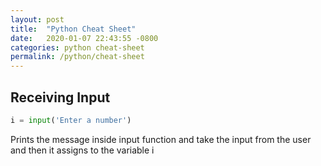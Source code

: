 ```yaml
---
layout: post
title:  "Python Cheat Sheet"
date:   2020-01-07 22:43:55 -0800
categories: python cheat-sheet
permalink: /python/cheat-sheet
---
```


## Receiving Input

```python
i = input('Enter a number')
```

Prints the message inside input function and take the input from the user and then it assigns to the variable i